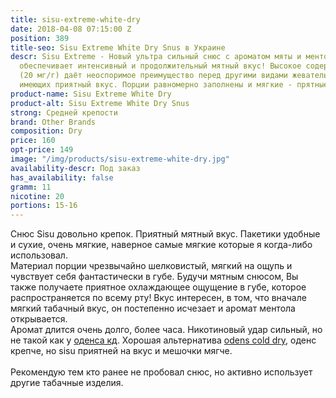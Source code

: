 ```yaml
---
title: sisu-extreme-white-dry
date: 2018-04-08 07:15:00 Z
position: 389
title-seo: Sisu Extreme White Dry Snus в Украине
descr: Sisu Extreme - Новый ультра сильный снюс с ароматом мяты и ментола, который
  обеспечивает интенсивный и продолжительный мятный вкус! Высокое содержание никотина
  (20 мг/г) даёт неоспоримое преимущество перед другими видами жевательного табака,
  имеющих приятный вкус. Порции равномерно заполнены и мягкие - прятные на ощупь!
product-name: Sisu Extreme White Dry
product-alt: Sisu Extreme White Dry Snus
strong: Средней крепости
brand: Other Brands
composition: Dry
price: 160
opt-price: 149
image: "/img/products/sisu-extreme-white-dry.jpg"
availability-descr: Под заказ
has_availability: false
gramm: 11
nicotine: 20
portions: 15-16
---
```


Снюс Sisu довольно крепок. Приятный мятный вкус. Пакетики удобные и сухие, очень мягкие, наверное самые мягкие которые я когда-либо использовал.<br>
Материал порции чрезвычайно шелковистый, мягкий на ощупь и чувствует себя фантастически в губе. Будучи мятным снюсом, Вы также получаете приятное охлаждающее ощущение в губе, которое распространяется по всему рту! Вкус интересен, в том, что вначале мягкий табачный вкус, он постепенно исчезает и аромат ментола открывается.<br>
Аромат длится очень долго, более часа. Никотиновый удар сильный, но не такой как у [оденса кд](/odens-cold-dry).
Хорошая альтернатива [odens cold dry](/odens-cold-dry), оденс крепче, но sisu приятней на вкус и мешочки мягче.<br><br>
Рекомендую тем кто ранее не пробовал снюс, но активно использует другие табачные изделия.